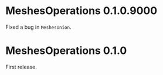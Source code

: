 # MeshesOperations 0.1.0.9000

Fixed a bug in `MeshesUnion`.


# MeshesOperations 0.1.0

First release.
